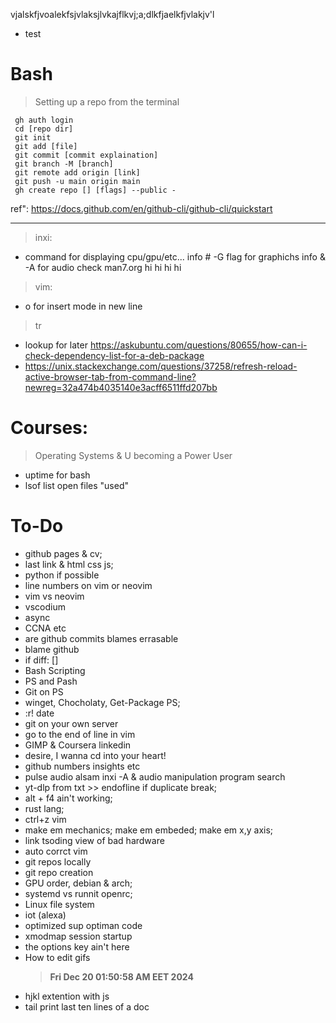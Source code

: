 vjalskfjvoalekfsjvlaksjlvkajflkvj;a;dlkfjaelkfjvlakjv'l

- test
# Bash  
>   Setting up a repo from the terminal
```
 gh auth login 
 cd [repo dir] 
 git init
 git add [file]
 git commit [commit explaination]
 git branch -M [branch]
 git remote add origin [link]
 git push -u main origin main
 gh create repo [] [flags] --public -

```
ref":     https://docs.github.com/en/github-cli/github-cli/quickstart
________________________
>   inxi:
- command for displaying cpu/gpu/etc... info # -G flag for graphichs info & -A for audio check man7.org
hi hi hi hi
> vim:
- o for insert mode in new line
> tr 
- lookup for later 
https://askubuntu.com/questions/80655/how-can-i-check-dependency-list-for-a-deb-package
- https://unix.stackexchange.com/questions/37258/refresh-reload-active-browser-tab-from-command-line?newreg=32a474b4035140e3acff6511ffd207bb
# Courses:
> Operating Systems & U becoming a Power User
- uptime for bash
- lsof list open files "used"
# To-Do
- github pages & cv; 
- last link & html css js;
- python if possible 
- line numbers on vim or neovim
- vim vs neovim 
- vscodium 
- async
- CCNA etc
- are github commits blames errasable
- blame github
- if diff: []
- Bash Scripting
- PS and Pash 
- Git on PS
- winget, Chocholaty, Get-Package PS;
- :r! date
- git on your own server
- go to the end of line in vim
- GIMP & Coursera linkedin
- desire, I wanna cd into your heart!
- github numbers insights etc 
- pulse audio alsam inxi -A & audio manipulation program search
- yt-dlp from txt >> endofline if duplicate break;
- alt + f4 ain't working;
- rust lang; 
- ctrl+z vim
- make em mechanics; make em embeded; make em x,y axis;
- link tsoding view of bad hardware
- auto corrct vim 
- git repos locally
- git repo creation 
- GPU order, debian & arch;
- systemd vs runnit openrc;
- Linux file system
- iot (alexa)
- optimized sup optiman code
- xmodmap session startup
- the options key ain't here 
- How to edit gifs
  > **Fri Dec 20 01:50:58 AM EET 2024**
- hjkl extention with js
- tail print last ten lines of a doc
